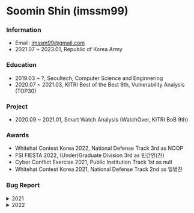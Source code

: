 # Soomin Shin (imssm99)

### Information
- Email: imssm99@gmail.com
- 2021.07 ~ 2023.01, Republic of Korea Army

### Education
- 2019.03 ~ ?, Seoultech, Computer Science and Enginnering
- 2020.07 ~ 2021.03, KITRI Best of the Best 9th, Vulnerability Analysis (TOP30)

### Project
- 2020.09 ~ 2021.01, Smart Watch Analysis (WatchOver, KITRI BoB 9th)

### Awards

- Whitehat Contest Korea 2022, National Defense Track 3rd as NOOP
- FSI FIESTA 2022, (Under)Graduate Division 3rd as 민간인(진)
- Cyber Conflict Exercise 2021, Public Institution Track 1st as null
- Whitehat Contest Korea 2021, National Defense Track 2nd as 일병진

### Bug Report
<details>
  <summary>2021</summary>
  
- CVE-2021-25424 (SVE-2021-19928)
  - Improper Bluetooth pairing mode in Tizen device (WatchOver, KITRI BoB 9th)
- CVE-2021-25433 (SVE-2021-19702)
  - Improper authorization vulnerability in Tizen factory reset policy (WatchOver, KITRI BoB 9th)
- CVE-2021-25434 (SVE-2021-19703)
  - Improper input validation vulnerability in Tizen bootloader (WatchOver, KITRI BoB 9th)
- CVE-2021-25435 (SVE-2021-19705)
  - Improper input validation vulnerability in Tizen bootloader (WatchOver, KITRI BoB 9th)
- CVE-2021-25436 (SVE-2021-19310)
  - Improper file validation vulnerability in Tizen FOTA service (WatchOver, KITRI BoB 9th)
- CVE-2021-25437 (SVE-2021-19311)
  - Improper access control vulnerability in Tizen FOTA service (WatchOver, KITRI BoB 9th)
- NBB-1718
  - https://bugbounty.naver.com/ko/halloffame_2021
  
</details>

<details>
  <summary>2022</summary>
  
- NBB-2435
  - https://bugbounty.naver.com/ko/halloffame_2022

</details>
